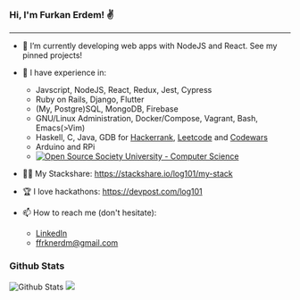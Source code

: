 ### Hi, I'm Furkan Erdem! ✌️

---

- 🔭 I’m currently developing web apps with NodeJS and React. See my pinned projects!

- 🧠 I have experience in:
  - Javscript, NodeJS, React, Redux, Jest, Cypress
  - Ruby on Rails, Django, Flutter
  - (My, Postgre)SQL, MongoDB, Firebase
  - GNU/Linux Administration, Docker/Compose, Vagrant, Bash, Emacs(>Vim)
  - Haskell, C, Java, GDB for [Hackerrank](https://www.hackerrank.com/frknerdm), [Leetcode](https://leetcode.com/frknerdm/) and [Codewars](https://www.codewars.com/users/log101)
  - Arduino and RPi
  - [![Open Source Society University - Computer Science](https://img.shields.io/badge/OSSU-computer--science-blue.svg)](https://github.com/ossu/computer-science)
  
- 👷‍♂️ My Stackshare: https://stackshare.io/log101/my-stack

- 🏆 I love hackathons: https://devpost.com/log101

- 📫 How to reach me (don't hesitate):
  - [LinkedIn](https://www.linkedin.com/in/furkan-erdem-506548218/)
  - ffrknerdm@gmail.com
  
### Github Stats
  
![Github Stats](https://github-readme-stats.vercel.app/api?username=log101&show_icons=true&theme=default&hide_border=false&locale=en)
![](https://github-profile-summary-cards.vercel.app/api/cards/profile-details?username=log101&theme=github)

<!--
**log101/log101** is a ✨ _special_ ✨ repository because its `README.md` (this file) appears on your GitHub profile.

Here are some ideas to get you started:

- 🔭 I’m currently working on ...
- 🌱 I’m currently learning ...
- 👯 I’m looking to collaborate on ...
- 🤔 I’m looking for help with ...
- 💬 Ask me about ...

- 😄 Pronouns: ...
- ⚡ Fun fact: ...
-->
